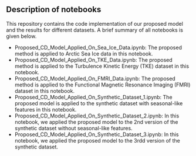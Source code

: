 ## Description of notebooks
This repository contains the code implementation of our proposed model and the results for different datasets. A brief summary of all notebooks is given below. 

- Proposed_CD_Model_Applied_On_Sea_Ice_Data.ipynb: The proposed method is applied to Arctic Sea Ice data in this notebook.
- Proposed_CD_Model_Applied_On_TKE_Data.ipynb: The proposed method is applied to the Turbulence Kinetic Energy (TKE) dataset in this notebook.
- Proposed_CD_Model_Applied_On_FMRI_Data.ipynb: The proposed method is applied to the Functional Magnetic Resonance Imaging (FMRI) dataset in this notebook.
- Proposed_CD_Model_Applied_On_Synthetic_Dataset_1.ipynb: The proposed model is applied to the synthetic dataset with seasonal-like features in this notebook.
- Proposed_CD_Model_Applied_On_Synthetic_Dataset_2.ipynb: In this notebook, we applied the proposed model to the 2nd 
 version of the synthetic dataset without seasonal-like features.
- Proposed_CD_Model_Applied_On_Synthetic_Dataset_3.ipynb: In this notebook, we applied the proposed model to the 3rdd 
 version of the synthetic dataset.
